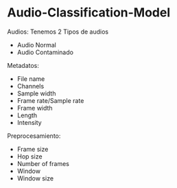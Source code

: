 # Audio-Classification-Model

Audios: Tenemos 2 Tipos de audios

- Audio Normal
- Audio Contaminado

Metadatos:

- File name
- Channels
- Sample width
- Frame rate/Sample rate
- Frame width
- Length
- Intensity

Preprocesamiento:

- Frame size
- Hop size
- Number of frames
- Window
- Window size
